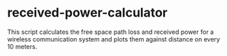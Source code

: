 # received-power-calculator
This script calculates the free space path loss and received power for a wireless communication system and plots them against distance on every 10 meters.
